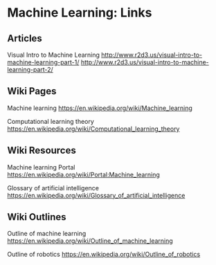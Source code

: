 # Machine Learning: Links

## Articles

Visual Intro to Machine Learning
http://www.r2d3.us/visual-intro-to-machine-learning-part-1/
http://www.r2d3.us/visual-intro-to-machine-learning-part-2/


## Wiki Pages

Machine learning
https://en.wikipedia.org/wiki/Machine_learning

Computational learning theory
https://en.wikipedia.org/wiki/Computational_learning_theory


## Wiki Resources

Machine learning Portal
https://en.wikipedia.org/wiki/Portal:Machine_learning

Glossary of artificial intelligence
https://en.wikipedia.org/wiki/Glossary_of_artificial_intelligence



## Wiki Outlines

Outline of machine learning
https://en.wikipedia.org/wiki/Outline_of_machine_learning

Outline of robotics
https://en.wikipedia.org/wiki/Outline_of_robotics
